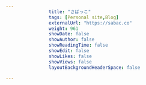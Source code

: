 ---
                title: "さばっこ"
                tags: [Personal site,Blog]
                externalUrl: "https://sabac.co"
                weight: 961
                showDate: false
                showAuthor: false
                showReadingTime: false
                showEdit: false
                showLikes: false
                showViews: false
                layoutBackgroundHeaderSpace: false
                ---
